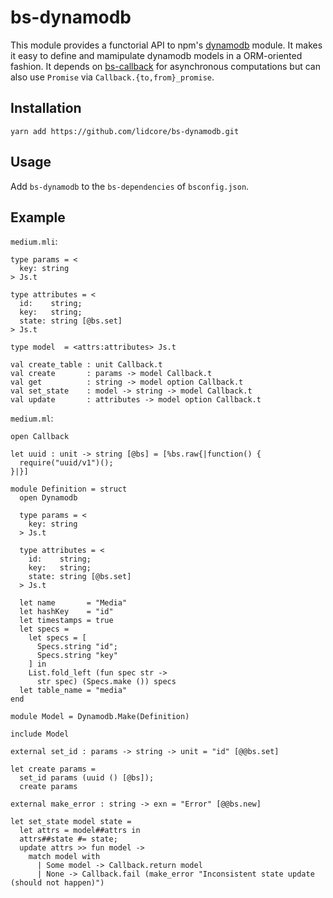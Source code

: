 # bs-dynamodb

This module provides a functorial API to npm's [dynamodb](https://www.npmjs.com/package/dynamodb) module.
It makes it easy to define and mamipulate dynamodb models in a ORM-oriented fashion. It depends on
[bs-callback](https://github.com/lidcore/bs-callback) for asynchronous computations but can also use `Promise`
via `Callback.{to,from}_promise`.

## Installation

```
yarn add https://github.com/lidcore/bs-dynamodb.git
```

## Usage

Add `bs-dynamodb` to the `bs-dependencies` of `bsconfig.json`.

## Example

`medium.mli`:
```
type params = <
  key: string
> Js.t

type attributes = <
  id:    string;
  key:   string;
  state: string [@bs.set]
> Js.t

type model  = <attrs:attributes> Js.t

val create_table : unit Callback.t
val create       : params -> model Callback.t
val get          : string -> model option Callback.t
val set_state    : model -> string -> model Callback.t
val update       : attributes -> model option Callback.t
```

`medium.ml`:
```
open Callback

let uuid : unit -> string [@bs] = [%bs.raw{|function() {
  require("uuid/v1")();
}|}]

module Definition = struct
  open Dynamodb

  type params = <
    key: string
  > Js.t

  type attributes = <
    id:    string;
    key:   string;
    state: string [@bs.set]
  > Js.t

  let name       = "Media"
  let hashKey    = "id"
  let timestamps = true
  let specs =
    let specs = [
      Specs.string "id";
      Specs.string "key"
    ] in
    List.fold_left (fun spec str ->
      str spec) (Specs.make ()) specs
  let table_name = "media"
end

module Model = Dynamodb.Make(Definition)

include Model

external set_id : params -> string -> unit = "id" [@@bs.set]

let create params =
  set_id params (uuid () [@bs]);
  create params

external make_error : string -> exn = "Error" [@@bs.new]

let set_state model state =
  let attrs = model##attrs in
  attrs##state #= state;
  update attrs >> fun model ->
    match model with
      | Some model -> Callback.return model
      | None -> Callback.fail (make_error "Inconsistent state update (should not happen)")
```
